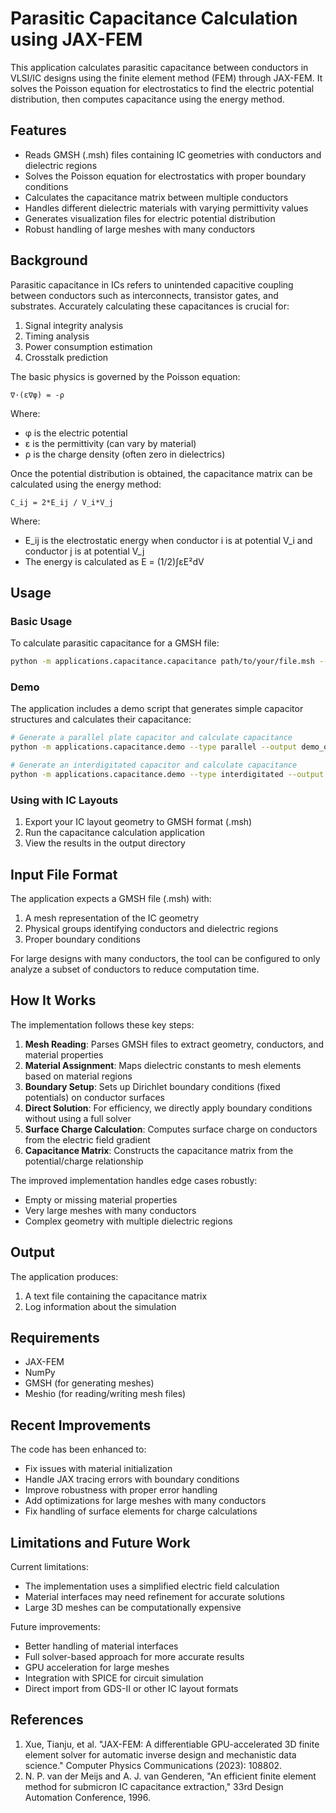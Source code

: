 # Parasitic Capacitance Calculation using JAX-FEM

This application calculates parasitic capacitance between conductors in VLSI/IC designs using the finite element method (FEM) through JAX-FEM. It solves the Poisson equation for electrostatics to find the electric potential distribution, then computes capacitance using the energy method.

## Features

- Reads GMSH (.msh) files containing IC geometries with conductors and dielectric regions
- Solves the Poisson equation for electrostatics with proper boundary conditions
- Calculates the capacitance matrix between multiple conductors
- Handles different dielectric materials with varying permittivity values
- Generates visualization files for electric potential distribution
- Robust handling of large meshes with many conductors

## Background

Parasitic capacitance in ICs refers to unintended capacitive coupling between conductors such as interconnects, transistor gates, and substrates. Accurately calculating these capacitances is crucial for:

1. Signal integrity analysis
2. Timing analysis
3. Power consumption estimation
4. Crosstalk prediction

The basic physics is governed by the Poisson equation:

```
∇·(ε∇φ) = -ρ
```

Where:
- φ is the electric potential
- ε is the permittivity (can vary by material)
- ρ is the charge density (often zero in dielectrics)

Once the potential distribution is obtained, the capacitance matrix can be calculated using the energy method:

```
C_ij = 2*E_ij / V_i*V_j
```

Where:
- E_ij is the electrostatic energy when conductor i is at potential V_i and conductor j is at potential V_j
- The energy is calculated as E = (1/2)∫εE²dV

## Usage

### Basic Usage

To calculate parasitic capacitance for a GMSH file:

```bash
python -m applications.capacitance.capacitance path/to/your/file.msh --output output_directory
```

### Demo

The application includes a demo script that generates simple capacitor structures and calculates their capacitance:

```bash
# Generate a parallel plate capacitor and calculate capacitance
python -m applications.capacitance.demo --type parallel --output demo_output

# Generate an interdigitated capacitor and calculate capacitance
python -m applications.capacitance.demo --type interdigitated --output demo_output
```

### Using with IC Layouts

1. Export your IC layout geometry to GMSH format (.msh)
2. Run the capacitance calculation application
3. View the results in the output directory

## Input File Format

The application expects a GMSH file (.msh) with:

1. A mesh representation of the IC geometry
2. Physical groups identifying conductors and dielectric regions
3. Proper boundary conditions

For large designs with many conductors, the tool can be configured to only analyze a subset of conductors to reduce computation time.

## How It Works

The implementation follows these key steps:

1. **Mesh Reading**: Parses GMSH files to extract geometry, conductors, and material properties
2. **Material Assignment**: Maps dielectric constants to mesh elements based on material regions
3. **Boundary Setup**: Sets up Dirichlet boundary conditions (fixed potentials) on conductor surfaces
4. **Direct Solution**: For efficiency, we directly apply boundary conditions without using a full solver
5. **Surface Charge Calculation**: Computes surface charge on conductors from the electric field gradient
6. **Capacitance Matrix**: Constructs the capacitance matrix from the potential/charge relationship

The improved implementation handles edge cases robustly:
- Empty or missing material properties
- Very large meshes with many conductors
- Complex geometry with multiple dielectric regions

## Output

The application produces:

1. A text file containing the capacitance matrix
2. Log information about the simulation

## Requirements

- JAX-FEM
- NumPy
- GMSH (for generating meshes)
- Meshio (for reading/writing mesh files)

## Recent Improvements

The code has been enhanced to:
- Fix issues with material initialization
- Handle JAX tracing errors with boundary conditions
- Improve robustness with proper error handling
- Add optimizations for large meshes with many conductors
- Fix handling of surface elements for charge calculations

## Limitations and Future Work

Current limitations:
- The implementation uses a simplified electric field calculation
- Material interfaces may need refinement for accurate solutions
- Large 3D meshes can be computationally expensive

Future improvements:
- Better handling of material interfaces
- Full solver-based approach for more accurate results
- GPU acceleration for large meshes 
- Integration with SPICE for circuit simulation
- Direct import from GDS-II or other IC layout formats

## References

1. Xue, Tianju, et al. "JAX-FEM: A differentiable GPU-accelerated 3D finite element solver for automatic inverse design and mechanistic data science." Computer Physics Communications (2023): 108802.
2. N. P. van der Meijs and A. J. van Genderen, "An efficient finite element method for submicron IC capacitance extraction," 33rd Design Automation Conference, 1996. 